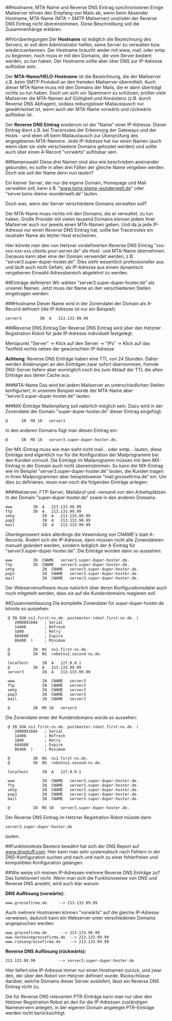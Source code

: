 ##Hostname, MTA-Name und Reverse DNS Eintrag synchronisieren
Einige Mailserver lehnen den Empfang von Mails ab, wenn beim Absender Hostname, MTA-Name (MTA = SMTP Mailserver) und/oder der Reverse DNS Eintrag nicht übereinstimmen. Diese Beschreibung soll die Zusammenhänge erklären.

##Vorüberlegungen
Der **Hostname** ist lediglich die Bezeichnung des Servers, er soll dem Administrator helfen, seine Server zu verwalten bzw. wiederzuerkennen. Der Hostname braucht weder mit www, mail, oder smtp zu beginnen, noch muss er mit den Domains, die vom Server bedient werden, zu tun haben. Der Hostname sollte aber über DNS zur IP-Adresse auflösbar sein.

Der **MTA-Name/HELO-Hostname** ist die Bezeichnung, die der Mailserver z.B. beim SMTP-Protokoll an den fremden Mailserver übermittelt. Auch dieser MTA-Name muss mit den Domains der Mails, die er dann überträgt nichts zu tun haben. Doch um sich vor Spammern zu schützen, prüfen viele Mailserver die MTA-Namen auf Gültigkeit und Konsistenz (z.B. durch Reverse DNS Abfragen), sodass reibungsloser Mailaustausch nur gewährleistet ist, wenn auch der MTA-Name vorwärts und rückwärts auflösbar ist.

Der **Reverse DNS Eintrag** wiederum ist der "Name" einer IP-Adresse. Dieser Eintrag dient z.B. bei Traceroutes der Erkennung der Gateways und der Hosts - und eben oft beim Mailaustausch zur Überprüfung des angegebenen MTA-Namens. Jede IP-Adresse hat nur einen Namen (auch wenn über sie viele verschiedene Domains gehostet werden) und sollte auch über einen A-Record "vorwärts" auflösbar sein.

##Namenswahl
Diese drei Namen sind also wie beschrieben aneinander gebunden, es sollte in allen drei Fällen der gleiche Name vergeben werden. Doch wie soll der Name denn nun lauten?

Ein kleiner Server, der nur die eigene Domain, Homepage und Mail verwalten soll, kann z.B. "www.toms-kleine-wunderwelt.de" oder "server.toms-kleine-wunderwelt.de" lauten.

Doch was, wenn der Server verschiedene Domains verwalten soll?

Der MTA-Name muss nichts mit den Domains, die er verwaltet, zu tun haben. Große Provider mit vielen tausend Domains können jedem Ihrer Mailserver auch nur jeweils einen MTA-Namen geben. Und da ja jede IP-Adresse nur einen Reverse DNS Eintrag hat, sollte bei Traceroutes ein neutraler Name als letzter Host erscheinen.

Hier könnte man den von Hetzner vordefinierten Reverse DNS Eintrag "xxx-xxx-xxx-xxx.clients.your-server.de" als Host- und MTA-Name übernehmen. Genauso kann aber eine der Domain verwendet werden, z.B. "server3.super-duper-hoster.de". Dies sieht wesentlich professioneller aus und läuft auch nicht Gefahr, als IP-Adresse aus einem dynamisch vergebenen Einwahl-Adressbereich abgelehnt zu werden.

##Einträge definieren
Wir wählen "server3.super-duper-hoster.de" als unseren Namen. Jetzt muss der Name an den verschiedenen Stellen eingetragen werden:

###Hostname
Dieser Name wird in der Zonendatei der Domain als A-Record definiert (die IP-Adresse ist nur ein Beispiel):

`server3		IN	A	213.133.99.99`

###Reverse DNS Eintrag
Der Reverse DNS Eintrag wird über den Hetzner Registration Robot für jede IP-Adresse individuell festgelegt:

Menüpunkt "Server" -> Klick auf den Server -> "IPs" -> Klick auf das Textfeld rechts neben der gewünschten IP-Adresse

**Achtung:** Reverse DNS Einträge haben eine TTL von 24 Stunden. Daher werden Änderungen an den Einträgen zwar sofort übernommen, fremde DNS-Server liefern aber womöglich noch bis zum Ablauf der TTL die alten Einträge aus deren Cache aus.

###MTA-Name
Das wird bei jedem Mailserver an unterschiedlichen Stellen konfiguriert, in unserem Beispiel würde der MTA-Name aber "server3.super-duper-hoster.de" lauten.

###MX-Einträge
Mailempfang soll natürlich möglich sein. Dazu wird in der Zonendatei der Domain "super-duper-hoster.de" dieser Eintrag eingefügt:

`@		IN	MX 10	server3`

In den anderen Domains fügt man diesen Eintrag ein:

`@		IN	MX 10	server3.super-duper-hoster.de.`

Der MX-Eintrag muss wie man sieht nicht mail... oder smtp... lauten, diese Einträge sind eigentlich nur für die Konfiguration der Mailprogramme bei den Kunden sinnvoll. Die Einträge im Mailprogramm müssen mit dem MX-Eintrag in der Domain auch nicht übereinstimmen. So kann der MX-Eintrag wie im Beispiel "server3.super-duper-hoster.de" lauten, die Kunden tragen in Ihren Mailprogrammen aber beispielsweise "mail.grossefirma.de" ein. Um dies zu definieren, muss man noch die folgenden Einträge anlegen:

###Webserver, FTP-Server, Mailabruf und -versand von den Arbeitsplätzen
In der Domain "super-duper-hoster.de" sowie in den anderen Domains:

```
www			IN	A	213.133.99.99
ftp			IN	A	213.133.99.99
smtp			IN	A	213.133.99.99
pop3			IN	A	213.133.99.99
mail			IN	A	213.133.99.99
```

Überlegenswert wäre allerdings die Vewendung von CNAME's statt A-Records. Ändert sich die IP-Adresse, dann müssen nicht alle Zonendateien manuell geändert werden, sondern lediglich der A-Eintrag für "server3.super-duper-hoster.de". Die Einträge würden dann so aussehen:

```
www			IN	CNAME	server3.super-duper-hoster.de.
ftp			IN	CNAME	server3.super-duper-hoster.de.
smtp			IN	CNAME	server3.super-duper-hoster.de.
pop3			IN	CNAME	server3.super-duper-hoster.de.
mail			IN	CNAME	server3.super-duper-hoster.de.
```

Der Webserversoftware muss natürlich über deren Konfigurationsdatei auch noch mitgeteilt werden, dass sie auf die Kundendomains reagieren soll.

##Zusammenfassung
Die komplette Zonendatei für super-duper-hoster.de könnte so aussehen:

```
 @ IN SOA ns1.first-ns.de. postmaster.robot.first-ns.de. (
 	2000091604   ; Serial
 	14400        ; Refresh
 	1800         ; Retry
 	604800       ; Expire
 	86400  )     ; Minimum

 @			IN	NS	ns1.first-ns.de.
 @			IN	NS	robotns2.second-ns.de.

 localhost		IN	A	127.0.0.1
 @			IN	A	213.133.99.99
 server3		IN	A	213.133.99.99

 www			IN	CNAME	server3
 ftp			IN	CNAME	server3
 smtp			IN	CNAME	server3
 pop3			IN	CNAME	server3
 mail			IN	CNAME	server3

 @			IN	MX 10	server3
```
 
Die Zonendatei einer der Kundendomains würde so aussehen:

```
 @ IN SOA ns1.first-ns.de. postmaster.robot.first-ns.de. (
 	2000091604   ; Serial
 	14400        ; Refresh
 	1800         ; Retry
 	604800       ; Expire
 	86400  )     ; Minimum

 @			IN	NS	ns1.first-ns.de.
 @			IN	NS	robotns2.second-ns.de.

 localhost		IN	A	127.0.0.1

 www			IN	CNAME	server3.super-duper-hoster.de.
 ftp			IN	CNAME	server3.super-duper-hoster.de.
 smtp			IN	CNAME	server3.super-duper-hoster.de.
 pop3			IN	CNAME	server3.super-duper-hoster.de.
 mail			IN	CNAME	server3.super-duper-hoster.de.

 @			IN	MX 10	server3.super-duper-hoster.de.
```

Der Reverse DNS Eintrag im Hetzner Registration Robot müsste dann

`server3.super-duper-hoster.de`

lauten.

##Funktionstests
Bestens bewährt hat sich der DNS Report auf www.dnsstuff.com. Hier kann man sehr systematisch nach Fehlern in der DNS-Konfiguration suchen und nach und nach zu einer fehlerfreien und kompatiblen Konfiguration gelangen.

##Wie weise ich meinen IP-Adressen mehrere Reverse DNS Einträge zu?
Das funktioniert nicht. Wenn man sich die Funktionsweise von DNS und Reverse DNS ansieht, wird auch klar warum:

**DNS Auflösung (vorwärts):**

`www.grossefirma.de		-->	213.133.99.99`

Auch mehrere Hostnamen können "vorwärts" auf die gleiche IP-Adresse verweisen, dadurch kann ein Webserver unter verschiedenen Domains angesprochen werden:

```
www.grossefirma.de		-->	213.133.99.99
www.nocheinegrossefirma.de	-->	213.133.99.99
www.riesengrossefirma.de	-->	213.133.99.99
```

**Reverse DNS Auflösung (rückwärts):**

`213.133.99.99			-->	server3.super-duper-hoster.de`

Hier liefert eine IP-Adresse immer nur einen Hostnamen zurück, und zwar den, der über den Robot von Hetzner definiert wurde. Rückschlüsse darüber, welche Domains dieser Server ausliefert, lässt ein Reverse DNS Eintrag nicht zu.

Die für Reverse DNS relevanten PTR-Einträge kann man nur über den Hetzner Registration Robot an den für die IP-Adressen zuständigen Nameservern anlegen, in der eigenen Domain angelegte PTR-Einträge werden nicht berücksichtigt.
